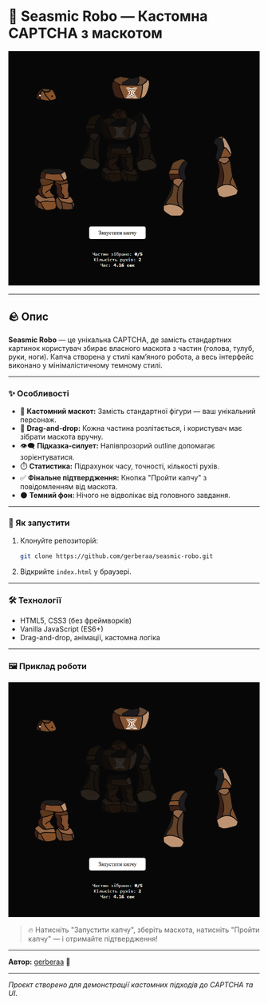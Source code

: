 # 🤖 Seasmic Robo — Кастомна CAPTCHA з маскотом

![Скріншот капчі](screenshot1.png)

---

## 🪨 Опис

**Seasmic Robo** — це унікальна CAPTCHA, де замість стандартних картинок користувач збирає власного маскота з частин (голова, тулуб, руки, ноги). Капча створена у стилі камʼяного робота, а весь інтерфейс виконано у мінімалістичному темному стилі.

---

### ✨ Особливості
- 🦾 **Кастомний маскот:** Замість стандартної фігури — ваш унікальний персонаж.
- 🧩 **Drag-and-drop:** Кожна частина розлітається, і користувач має зібрати маскота вручну.
- 👁️‍🗨️ **Підказка-силует:** Напівпрозорий outline допомагає зорієнтуватися.
- ⏱️ **Статистика:** Підрахунок часу, точності, кількості рухів.
- ✅ **Фінальне підтвердження:** Кнопка "Пройти капчу" з повідомленням від маскота.
- 🌑 **Темний фон:** Нічого не відволікає від головного завдання.

---

### 🚀 Як запустити
1. Клонуйте репозиторій:
   ```bash
   git clone https://github.com/gerberaa/seasmic-robo.git
   ```
2. Відкрийте `index.html` у браузері.

---

### 🛠️ Технології
- HTML5, CSS3 (без фреймворків)
- Vanilla JavaScript (ES6+)
- Drag-and-drop, анімації, кастомна логіка

---

### 🖼️ Приклад роботи

![Скріншот 1](screenshot1.png)

> 🔥 Натисніть "Запустити капчу", зберіть маскота, натисніть "Пройти капчу" — і отримайте підтвердження!

---

**Автор:** [gerberaa](https://github.com/gerberaa) 🤝

---

_Проєкт створено для демонстрації кастомних підходів до CAPTCHA та UI._
